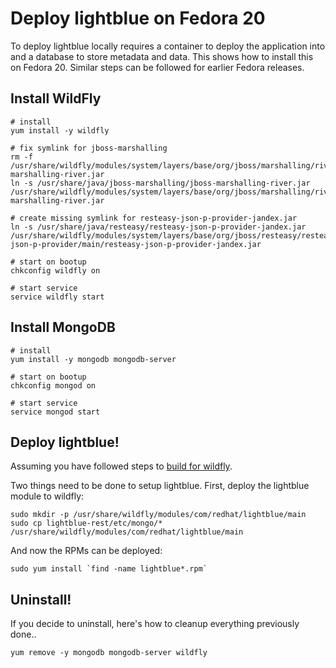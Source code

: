 # Deploy lightblue on Fedora 20

To deploy lightblue locally requires a container to deploy the application into and a database to store metadata and data.  This shows how to install this on Fedora 20.  Similar steps can be followed for earlier Fedora releases.

## Install WildFly
```
# install
yum install -y wildfly

# fix symlink for jboss-marshalling
rm -f /usr/share/wildfly/modules/system/layers/base/org/jboss/marshalling/river/main/jboss-marshalling-river.jar
ln -s /usr/share/java/jboss-marshalling/jboss-marshalling-river.jar /usr/share/wildfly/modules/system/layers/base/org/jboss/marshalling/river/main/jboss-marshalling-river.jar

# create missing symlink for resteasy-json-p-provider-jandex.jar
ln -s /usr/share/java/resteasy/resteasy-json-p-provider-jandex.jar /usr/share/wildfly/modules/system/layers/base/org/jboss/resteasy/resteasy-json-p-provider/main/resteasy-json-p-provider-jandex.jar

# start on bootup
chkconfig wildfly on

# start service
service wildfly start
```

## Install MongoDB
```
# install
yum install -y mongodb mongodb-server

# start on bootup
chkconfig mongod on

# start service
service mongod start
```

## Deploy lightblue!
Assuming you have followed steps to [build for wildfly](../build_source/README.md).

Two things need to be done to setup lightblue.  First, deploy the lightblue module to wildfly:
```
sudo mkdir -p /usr/share/wildfly/modules/com/redhat/lightblue/main
sudo cp lightblue-rest/etc/mongo/* /usr/share/wildfly/modules/com/redhat/lightblue/main
```

And now the RPMs can be deployed:
```
sudo yum install `find -name lightblue*.rpm`
```

## Uninstall!
If you decide to uninstall, here's how to cleanup everything previously done..

```
yum remove -y mongodb mongodb-server wildfly
```
